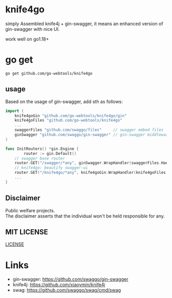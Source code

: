 # knife4go
simply Assembled knife4j + gin-swagger, it means an enhanced version of gin-swagger with nice UI.  

work well on go1.18+

# go get
`go get github.com/go-webtools/knife4go`

## usage
Based on the usage of gin-swagger, add sth as follows:
```go
import (
	knife4goGin "github.com/go-webtools/knife4go/gin"
	knife4goFiles "github.com/go-webtools/knife4go"
    ...
	swaggerFiles "github.com/swaggo/files"     // swagger embed files
	ginSwagger "github.com/swaggo/gin-swagger" // gin-swagger middleware
)

func InitRouters() *gin.Engine {
    	router := gin.Default()
	// swagger base router
	router.GET("/swagger/*any", ginSwagger.WrapHandler(swaggerFiles.Handler))
	// knife4go: beautify swagger-ui
	router.GET("/knife4go/*any", knife4goGin.WrapHandler(knife4goFiles.Handler))
    ...
}
```

## Disclaimer
Public welfare projects.  
The disclaimer asserts that the individual won't be held responsible for any.

## MIT LICENSE
[LICENSE](./LICENSE)

# Links
- gin-swagger: https://github.com/swaggo/gin-swagger
- knife4j: https://github.com/xiaoymin/knife4j
- swag: https://github.com/swaggo/swag/cmd/swag
